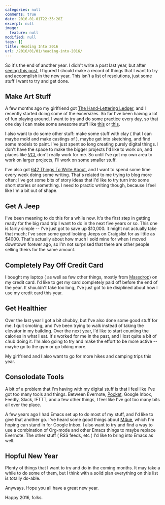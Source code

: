 ```yaml
---
categories: null
comments: true
date: 2016-01-01T22:35:20Z
excerpt: null
image:
  feature: null
modified: null
tags: []
title: Heading Into 2016
url: /2016/01/01/heading-into-2016/
---
```


So it's the end of another year. I didn't write a post last year, but after [seeing this post](http://whatthefuck.computer/blog/2015/01/01/2014-how-did-i-do/), I figured I should make a record of things that I want to try and accomplish in the new year. This isn't a list of resolutions, just some stuff I want to try and get done.

## Make Art Stuff

A few months ago my girlfriend got [The Hand-Lettering Ledger](http://www.amazon.ca/Hand-Lettering-Ledger-Practical-Illustrated-Hand-Drawn/dp/1452125589), and I recently started doing some of the excersizes. So far I've been haivng a lot of fun playing around. I want to try and do some practice every day, so that one day I can make some awesome stuff like [this](https://www.instagram.com/p/_8-_hpiu7J/) or [this](https://www.instagram.com/p/_9Oa4nCu4n/).

I also want to do some other stuff: make some stuff with clay ( that I can maybe mold and make castings of ), maybe get into sketching, and find some models to paint. I've just spent so long creating purely digital things. I don't have the space to make the bigger projects I'd like to work on, and places like [VCL](http://vancommunitylab.com/) don't really work for me. So until I've got my own area to work on larger projects, I'll work on some smaller stuff.

I've also got [642 Things To Write About](http://www.amazon.ca/642-Things-Write-About-Journal/dp/1452105448/ref=sr_1_1?ie=UTF8&qid=1451719296&sr=8-1&keywords=things+to+write+about), and I want to spend some time every week doing some writing. That's related to me trying to blog more often; I've got some bits of story ideas that I'd like to try turn into some short stories or something. I need to practic writing though, because I feel like I'm a bit out of shape.

## Get A Jeep

I've been meaning to do this for a while now. It's the first step in getting ready for the big road trip I want to do in the next five years or so. This one is fairly simple -- I've just got to save up $10,000. It might not actually take that much; I've seen some good looking Jeeps on Craigslist for as little as $4000. That's actually about how much I sold mine for when I moved downtown forever ago, so I'm not surprised that there are other people selling theirs for the same amount.

## Completely Pay Off Credit Card

I bought my laptop ( as well as few other things, mostly from [Massdrop](http://massdrop.com)) on my credit card. I'd like to get my card completely paid off before the end of the year. It shouldn't take too long, I've just got to be disiplined about how I use my credit card this year.

## Get Healthier

Over the last year I got a bit chubby, but I've also done some good stuff for me. I quit smoking, and I've been trying to walk instead of taking the elevator in my building. Over the next year, I'd like to start counting the calories in what I eat. It's worked for me in the past, and I lost quite a bit of chub doing it. I'm also going to try and make the effort to be more active -- maybe go to the gym or go biking more.

My girlfriend and I also want to go for more hikes and camping trips this year.

## Consolodate Tools

A bit of a problem that I'm having with my digital stuff is that I feel like I've got too many tools and things. Between Evernote, [Pocket](https://getpocket.com), Google Inbox, Feedly, Slack, IFTTT, and a few other things, I feel like I've got too many bits all over the place.

A few years ago I had Emacs set up to do most of my stuff, and I'd like to give that another go. I've heard some good things about [M4ue](http://www.djcbsoftware.nl/code/mu/mu4e.html), which I'm hoping can stand in for Google Inbox. I also want to try and find a way to use a combination of Org-mode and other Emacs things to maybe replace Evernote. The other stuff ( RSS feeds, etc ) I'd like to bring into Emacs as well.

## Hopful New Year

Plenty of things that I want to try and do in the coming months. It may take a while to do some of them, but I think with a solid plan everything on this list is totally do-able.

Anyways. Hope you all have a great new year.

Happy 2016, folks.
